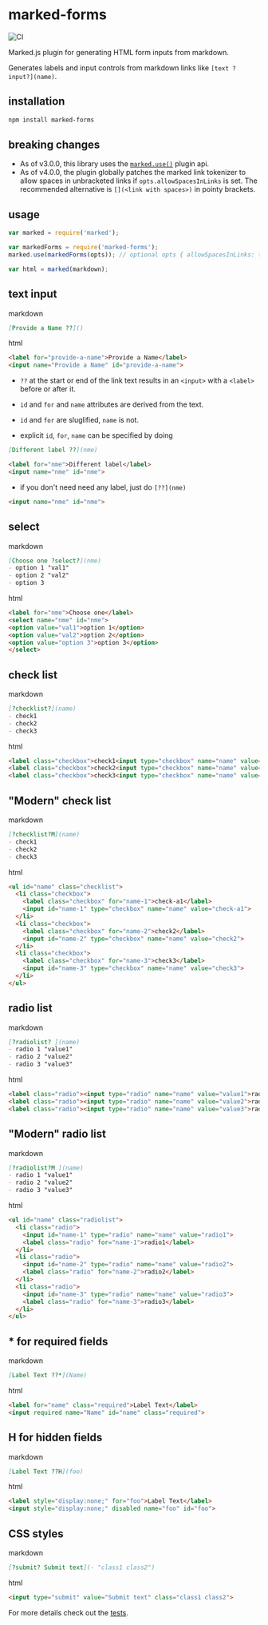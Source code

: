 # marked-forms
![CI](https://github.com/jldec/marked-forms/workflows/CI/badge.svg)

Marked.js plugin for generating HTML form inputs from markdown.

Generates labels and input controls from markdown links like `[text ?input?](name)`.

## installation

```sh
npm install marked-forms
```
## breaking changes
- As of v3.0.0, this library uses the [`marked.use()`](https://marked.js.org/#/USING_PRO.md#use) plugin api.
- As of v4.0.0, the plugin globally patches the marked link tokenizer to allow spaces in unbracketed links if
  `opts.allowSpacesInLinks` is set. The recommended alternative is `[](<link with spaces>)` in pointy brackets.

## usage

```javascript
var marked = require('marked');

var markedForms = require('marked-forms');
marked.use(markedForms(opts)); // optional opts { allowSpacesInLinks: true }

var html = marked(markdown);
```

## text input

markdown

```md
[Provide a Name ??]()
```

html

```html
<label for="provide-a-name">Provide a Name</label>
<input name="Provide a Name" id="provide-a-name">
```

- `??` at the start or end of the link text results in an `<input>` with a `<label>` before or after it.

- `id` and `for` and `name` attributes are derived from the text.

- `id` and `for` are sluglified, `name` is not.

- explicit `id`, `for`, `name` can be specified by doing

```md
[Different label ??](nme)
```

```html
<label for="nme">Different label</label>
<input name="nme" id="nme">
```

- if you don't need need any label, just do `[??](nme)`

```html
<input name="nme" id="nme">
```


## select

markdown

```md
[Choose one ?select?](nme)
- option 1 "val1"
- option 2 "val2"
- option 3
```

html

```html
<label for="nme">Choose one</label>
<select name="nme" id="nme">
<option value="val1">option 1</option>
<option value="val2">option 2</option>
<option value="option 3">option 3</option>
</select>
```

## check list

markdown

```md
[?checklist?](name)
- check1
- check2
- check3
```

html

```html
<label class="checkbox">check1<input type="checkbox" name="name" value="check1"></label>
<label class="checkbox">check2<input type="checkbox" name="name" value="check2"></label>
<label class="checkbox">check3<input type="checkbox" name="name" value="check3"></label>
```

## "Modern" check list

markdown

```md
[?checklist?M](name)
- check1
- check2
- check3
```

html

```html
<ul id="name" class="checklist">
  <li class="checkbox">
    <label class="checkbox" for="name-1">check-a1</label>
    <input id="name-1" type="checkbox" name="name" value="check-a1">
  </li>
  <li class="checkbox">
    <label class="checkbox" for="name-2">check2</label>
    <input id="name-2" type="checkbox" name="name" value="check2">
  </li>
  <li class="checkbox">
    <label class="checkbox" for="name-3">check3</label>
    <input id="name-3" type="checkbox" name="name" value="check3">
  </li>
</ul>
```

## radio list

markdown

```md
[?radiolist? ](name)
- radio 1 "value1"
- radio 2 "value2"
- radio 3 "value3"
```

html

```html
<label class="radio"><input type="radio" name="name" value="value1">radio 1</label>
<label class="radio"><input type="radio" name="name" value="value2">radio 2</label>
<label class="radio"><input type="radio" name="name" value="value3">radio 3</label>
```

## "Modern" radio list

markdown

```md
[?radiolist?M ](name)
- radio 1 "value1"
- radio 2 "value2"
- radio 3 "value3"
```

html

```html
<ul id="name" class="radiolist">
  <li class="radio">
    <input id="name-1" type="radio" name="name" value="radio1">
    <label class="radio" for="name-1">radio1</label>
  </li>
  <li class="radio">
    <input id="name-2" type="radio" name="name" value="radio2">
    <label class="radio" for="name-2">radio2</label>
  </li>
  <li class="radio">
    <input id="name-3" type="radio" name="name" value="radio3">
    <label class="radio" for="name-3">radio3</label>
  </li>
</ul>
```

## * for required fields

markdown

```md
[Label Text ??*](Name)
```


html

```html
<label for="name" class="required">Label Text</label>
<input required name="Name" id="name" class="required">
```


## H for hidden fields

markdown

```md
[Label Text ??H](foo)
```


html

```html
<label style="display:none;" for="foo">Label Text</label>
<input style="display:none;" disabled name="foo" id="foo">
```


## CSS styles 

markdown

```md
[?submit? Submit text](- "class1 class2")
```


html

```html
<input type="submit" value="Submit text" class="class1 class2">
```

For more details check out the [tests](test/test-marked-forms.js).

